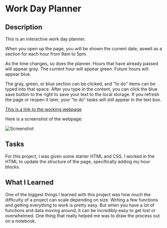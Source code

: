 # Work Day Planner

## Description

This is an interactive work day planner.

When you open up the page, you will be shown the current date, aswell as a section for each hour from 9am to 5pm.

As the time changes, so does the planner. Hours that have already passed will appear gray. The current hour will appear green. Future hours will appear blue.

The gray, green, or blue section can be clicked, and "to do" items can be typed into that space. After you type in the content, you can click the blue save button to the right to save your text to the local storage. If you refresh the page or reopen it later, your "to do" tasks will still appear in the text box.

[This is a link to the working webpage](https://erik814.github.io/work-day-planner/)

Here is a screenshot of the webpage:

![Screenshot](./assets/Screenshot%20(7).png)


## Tasks

For this project, I was given some starter HTML and CSS. I worked in the HTML to update the structure of the page, specifically adding my hour blocks. 

## What I Learned

One of the biggest things I learned with this project was how much the difficulty of a project can scale depending on size. Writing a few functions and getting everything to work is pretty easy. But when you have a lot of functions and data moving around, it can be incredibly easy to get lost or overwhelmed. One thing that really helped me was to draw the process out on a notebook.